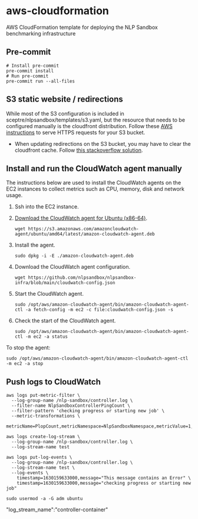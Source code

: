 # aws-cloudformation
AWS CloudFormation template for deploying the NLP Sandbox benchmarking infrastructure


## Pre-commit

```
# Install pre-commit
pre-commit install
# Run pre-commit
pre-commit run --all-files
```


## S3 static website / redirections

While most of the S3 configuration is included in sceptre/nlpsandbox/templates/s3.yaml, but the resource that needs to be configured manually is the cloudfront distribution.  Follow these [AWS instructions](https://aws.amazon.com/premiumsupport/knowledge-center/cloudfront-https-requests-s3/) to serve HTTPS requests for your S3 bucket.

- When updating redirections on the S3 bucket, you may have to clear the cloudfront cache.  Follow [this stackoverflow solution](https://stackoverflow.com/questions/22021651/amazon-s3-and-cloudfront-cache-how-to-clear-cache-or-synchronize-their-cache/63238713#63238713).


## Install and run the CloudWatch agent manually

The instructions below are used to install the CloudWatch agents on the EC2
instances to collect metrics such as CPU, memory, disk and network usage.

1. Ssh into the EC2 instance.
2. [Download the CloudWatch agent for Ubuntu (x86-64)].

    ```
    wget https://s3.amazonaws.com/amazoncloudwatch-agent/ubuntu/amd64/latest/amazon-cloudwatch-agent.deb
    ```

3. Install the agent.

    ```
    sudo dpkg -i -E ./amazon-cloudwatch-agent.deb
    ```

4. Download the CloudWatch agent configuration.

    ```
    wget https://github.com/nlpsandbox/nlpsandbox-infra/blob/main/cloudwatch-config.json
    ```

5. Start the CloudWatch agent.

    ```
    sudo /opt/aws/amazon-cloudwatch-agent/bin/amazon-cloudwatch-agent-ctl -a fetch-config -m ec2 -c file:cloudwatch-config.json -s
    ```

6. Check the start of the CloudWatch agent.

    ```
    sudo /opt/aws/amazon-cloudwatch-agent/bin/amazon-cloudwatch-agent-ctl -m ec2 -a status
    ```

To stop the agent:

```
sudo /opt/aws/amazon-cloudwatch-agent/bin/amazon-cloudwatch-agent-ctl -m ec2 -a stop
```


## Push logs to CloudWatch


```
aws logs put-metric-filter \
  --log-group-name /nlp-sandbox/controller.log \
  --filter-name NlpSandboxControllerPingCount \
  --filter-pattern 'checking progress or starting new job' \
  --metric-transformations \
      metricName=PlopCount,metricNamespace=NlpSandboxNamespace,metricValue=1,defaultValue=0
```


```
aws logs create-log-stream \
  --log-group-name /nlp-sandbox/controller.log \
  --log-stream-name test
```


```
aws logs put-log-events \
  --log-group-name /nlp-sandbox/controller.log \
  --log-stream-name test \
  --log-events \
    timestamp=1630159633000,message="This message contains an Error" \
    timestamp=1630159633000,message="checking progress or starting new job"
```

```
sudo usermod -a -G adm ubuntu
```

"log_stream_name":"controller-container"

[Download the CloudWatch agent for Ubuntu (x86-64)]: https://docs.aws.amazon.com/AmazonCloudWatch/latest/monitoring/download-cloudwatch-agent-commandline.html
